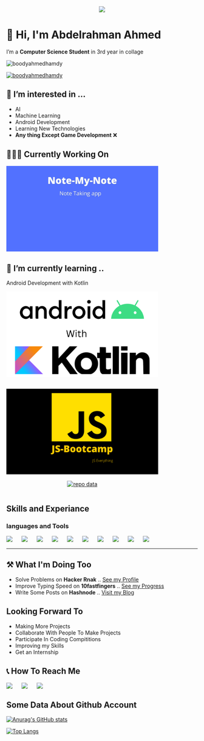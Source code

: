 <!-- <p align="left"> <img src="https://komarev.com/ghpvc/?username=boodyahmedhamdy&label=Profile%20views&color=0e75b6&style=flat" alt="boodyahmedhamdy" /> </p> -->


<!-- strick badge start -->
<div align="center">
  <img width="800" src="https://github-readme-streak-stats.herokuapp.com?user=Boodyahmedhamdy&theme=buefy-dark"/>
</div>
<!-- strick badge start -->

<!-- name and who i am start -->
# 👋 Hi, I'm Abdelrahman Ahmed
I’m a **Computer Science Student** in 3rd year in collage
<!-- name and who i am end -->

<p align="left"> <img src="https://komarev.com/ghpvc/?username=boodyahmedhamdy&label=Profile%20views&color=0e75b6&style=flat" alt="boodyahmedhamdy" /> </p>

<p align="left"> <a href="https://twitter.com/boodyahmedhamdy" target="blank"><img src="https://img.shields.io/twitter/follow/boodyahmedhamdy?logo=twitter&style=for-the-badge" alt="boodyahmedhamdy" /></a> </p>

## 👀 I’m interested in ...
* AI
* Machine Learning
* Android Development
* Learning New Technologies
* **Any thing Except Game Development** ❌

## 👷🏼‍♂️ Currently Working On 
<a href="https://github.com/Boodyahmedhamdy/Note-My-Note" target="_blank"> 
  <img src="https://github.com/Boodyahmedhamdy/Note-My-Note/blob/main/Note-My-Note-banner.jpg?raw=true" width="400">
</a>

## 🌱 I’m currently learning ..

Android Development with Kotlin

<p>
      <a display="block" href="https://github.com/Boodyahmedhamdy/Kotlin-Bootcamp" text-align="center">
        <img src="https://github.com/Boodyahmedhamdy/Boodyahmedhamdy/blob/main/courses-banners.png?raw=true" alt="kotlin repo image" width="400" display="block">
      </a>
  </p>

<div style="display:inline-block; text-align:center; margin:auto;">
  <p>
      <a display="block" href="https://github.com/Boodyahmedhamdy/JS-Bootcamp" text-align="center">
        <img src="https://github.com/Boodyahmedhamdy/ImagesRepo/blob/main/Github/3.png?raw=true" alt="js repo image" width="400" display="block">
      </a>
  </p>
   <p>
     <a display="block" href="https://github.com/Boodyahmedhamdy/JS-Bootcamp" text-align="center">
        <img src="https://github-readme-stats.vercel.app/api/pin/?username=Boodyahmedhamdy&repo=JS-Bootcamp" alt="repo data" width="400" display="block">
     </a>
   </p>
</div>

<!-- Kotlin -->
<!-- <div style="display:inline-block; text-align:center"; margin:auto;>
  <p>
      <a display="block" href="https://github.com/Boodyahmedhamdy/Kotlin-Bootcamp" text-align="center">
        <img src="https://github.com/Boodyahmedhamdy/ImagesRepo/blob/main/Github/1.png?raw=true" alt="kotlin repo image" width="400" display="block">
      </a>
  </p>
   <p>
     <a display="block" href="https://github.com/Boodyahmedhamdy/Kotlin-Bootcamp" text-align="center">
        <img src="https://github-readme-stats.vercel.app/api/pin/?username=Boodyahmedhamdy&repo=Kotlin-Bootcamp" alt="repo data" width="400" display="block">
     </a>
   </p>
</div> -->

## Skills and Experiance

### languages and Tools
<img src="https://cdn-icons-png.flaticon.com/512/5968/5968350.png" width="40" align="left"> <!-- python -->
<img src="https://cdn-icons-png.flaticon.com/512/5968/5968282.png" width="40" align="left"> <!-- java -->
<img src="https://cdn-icons-png.flaticon.com/512/6132/6132222.png" width="40" align="left"> <!-- C++ -->
<img src="https://cdn-icons-png.flaticon.com/512/5968/5968364.png" width="40" align="left"> <!-- python -->
<img src="https://cdn-icons-png.flaticon.com/512/5968/5968313.png" width="40" align="left"> <!-- python -->
<img src="https://github.com/Boodyahmedhamdy/Boodyahmedhamdy/blob/main/cmder.ico" width="40" align="left"> <!-- Cmder -->
<img src="https://git-scm.com/images/logos/downloads/Git-Icon-1788C.png" width="40" align="left"> <!-- Git -->
<img src="https://cdn-icons-png.flaticon.com/512/1051/1051326.png" width="40" align="left"> <!-- Github -->
<img src="https://seeklogo.com/images/K/kotlin-logo-30C1970B05-seeklogo.com.png" width="40" align="left"> <!-- Kotlin -->
<img src="https://seeklogo.com/images/J/javascript-js-logo-2949701702-seeklogo.com.png" width="40"> <!-- JS -->

<!-- 
### Work Or Training Experience 
* NOT YET 😋😋 -->
----
## ⚒ What I'm Doing Too 

* Solve Problems on **Hacker Rnak** .. [See my Profile](https://www.hackerrank.com/abdelrahmanahm15)
* Improve Typing Speed on **10fastfingers** .. [See my Progress](https://10fastfingers.com/user/2699764/)
* Write Some Posts on **Hashnode** .. [Visit my Blog](https://boodyahmedhamdy.hashnode.dev/)

## Looking Forward To

* Making More Projects
* Collaborate With People To Make Projects
* Participate In Coding Compititions
* Improving my Skills
* Get an Internship


## 📞 How To Reach Me 
<a href="https://twitter.com/BoodyAhmedHamdy" target="_blank"><img src="https://cdn.worldvectorlogo.com/logos/twitter-6.svg" width="40" align="left"/></a>
<a href="https://www.linkedin.com/in/abdelrahman-ahmed-a978ba205/" target="_blank"><img src="https://cdn.worldvectorlogo.com/logos/linkedin-icon-2.svg" width="40" align="left"/></a>
<a href="https://www.hackerrank.com/abdelrahmanahm15" target="_blank"><img src="https://cdn.worldvectorlogo.com/logos/hackerrank.svg" width="40" align="left"/></a>
<br>

## Some Data About Github Account



[![Anurag's GitHub stats](https://github-readme-stats.vercel.app/api?username=Boodyahmedhamdy&show_icons=true&hide=issues,contribs)](https://github.com/anuraghazra/github-readme-stats)

[![Top Langs](https://github-readme-stats.vercel.app/api/top-langs/?username=Boodyahmedhamdy&layout=compact)](https://github.com/anuraghazra/github-readme-stats)

